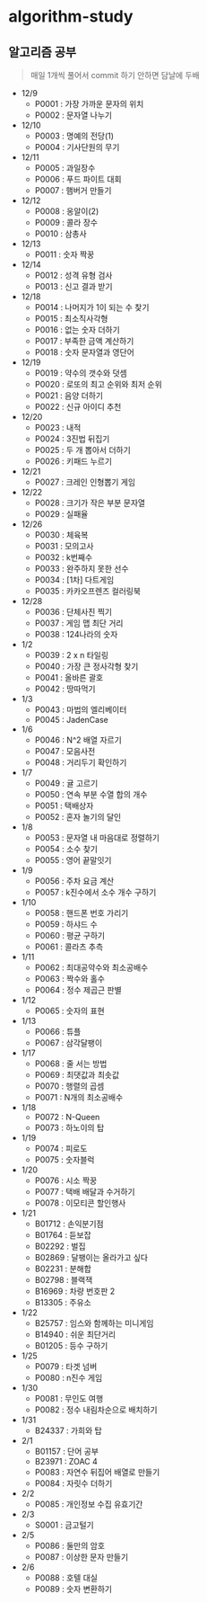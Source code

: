 # algorithm-study
## 알고리즘 공부

> 매일 1개씩 풀어서 commit 하기
> 안하면 담날에 두배

- 12/9
  - P0001 : 가장 가까운 문자의 위치
  - P0002 : 문자열 나누기
- 12/10
  - P0003 : 명예의 전당(1)
  - P0004 : 기사단원의 무기
- 12/11
  - P0005 : 과일장수
  - P0006 : 푸드 파이트 대회
  - P0007 : 햄버거 만들기
- 12/12
  - P0008 : 옹알이(2)
  - P0009 : 콜라 장수
  - P0010 : 삼총사
- 12/13
  - P0011 : 숫자 짝꿍
- 12/14
  - P0012 : 성격 유형 검사
  - P0013 : 신고 결과 받기
- 12/18
  - P0014 : 나머지가 1이 되는 수 찾기
  - P0015 : 최소직사각형
  - P0016 : 없는 숫자 더하기
  - P0017 : 부족한 금액 계산하기
  - P0018 : 숫자 문자열과 영단어
- 12/19
  - P0019 : 약수의 갯수와 덧셈
  - P0020 : 로또의 최고 순위와 최저 순위
  - P0021 : 음양 더하기
  - P0022 : 신규 아이디 추천
- 12/20
  - P0023 : 내적
  - P0024 : 3진법 뒤집기
  - P0025 : 두 개 뽑아서 더하기
  - P0026 : 키패드 누르기
- 12/21
  - P0027 : 크레인 인형뽑기 게임
- 12/22
  - P0028 : 크기가 작은 부분 문자열
  - P0029 : 실패율
- 12/26
  - P0030 : 체육복
  - P0031 : 모의고사
  - P0032 : k번째수
  - P0033 : 완주하지 못한 선수
  - P0034 : [1차] 다트게임
  - P0035 : 카카오프렌즈 컬러링북
- 12/28
  - P0036 : 단체사진 찍기
  - P0037 : 게임 맵 최단 거리
  - P0038 : 124나라의 숫자
- 1/2
  - P0039 : 2 x n 타일링  
  - P0040 : 가장 큰 정사각형 찾기
  - P0041 : 올바른 괄호
  - P0042 : 땅따먹기
- 1/3
  - P0043 : 마법의 엘리베이터
  - P0045 : JadenCase 
- 1/6
  - P0046 : N^2 배열 자르기
  - P0047 : 모음사전
  - P0048 : 거리두기 확인하기
- 1/7
  - P0049 : 귤 고르기
  - P0050 : 연속 부분 수열 합의 개수
  - P0051 : 택배상자
  - P0052 : 혼자 놀기의 달인
- 1/8
  - P0053 : 문자열 내 마음대로 정렬하기
  - P0054 : 소수 찾기
  - P0055 : 영어 끝말잇기
- 1/9
  - P0056 : 주차 요금 계산
  - P0057 : k진수에서 소수 개수 구하기
- 1/10
  - P0058 : 핸드폰 번호 가리기
  - P0059 : 하샤드 수
  - P0060 : 평균 구하기
  - P0061 : 콜라츠 추측
- 1/11
  - P0062 : 최대공약수와 최소공배수
  - P0063 : 짝수와 홀수
  - P0064 : 정수 제곱근 판별
- 1/12
  - P0065 : 숫자의 표현
- 1/13
  - P0066 : 튜플
  - P0067 : 삼각달팽이
- 1/17
  - P0068 : 줄 서는 방법
  - P0069 : 최댓값과 최솟값
  - P0070 : 행렬의 곱셈
  - P0071 : N개의 최소공배수
- 1/18
  - P0072 : N-Queen
  - P0073 : 하노이의 탑
- 1/19
  - P0074 : 피로도
  - P0075 : 숫자블럭
- 1/20
  - P0076 : 시소 짝꿍
  - P0077 : 택배 배달과 수거하기
  - P0078 : 이모티콘 할인행사
- 1/21
  - B01712 : 손익분기점
  - B01764 : 듣보잡
  - B02292 : 벌집
  - B02869 : 달팽이는 올라가고 싶다
  - B02231 : 분해합
  - B02798 : 블랙잭
  - B16969 : 차량 번호판 2
  - B13305 : 주유소
- 1/22
  - B25757 : 임스와 함께하는 미니게임
  - B14940 : 쉬운 최단거리
  - B01205 : 등수 구하기
- 1/25
  - P0079 : 타겟 넘버
  - P0080 : n진수 게임
- 1/30
  - P0081 : 무인도 여행
  - P0082 : 정수 내림차순으로 배치하기
- 1/31
  - B24337 : 가희와 탑
- 2/1
  - B01157 : 단어 공부
  - B23971 : ZOAC 4
  - P0083 : 자연수 뒤집어 배열로 만들기
  - P0084 : 자릿수 더하기
- 2/2
  - P0085 : 개인정보 수집 유효기간
- 2/3
  - S0001 : 금고털기
- 2/5
  - P0086 : 둘만의 암호
  - P0087 : 이상한 문자 만들기
- 2/6
  - P0088 : 호텔 대실
  - P0089 : 숫자 변환하기